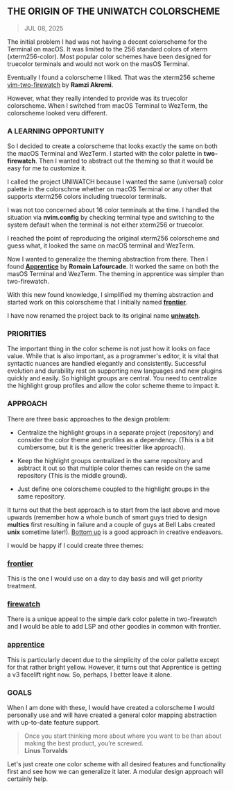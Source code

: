 ## THE ORIGIN OF THE UNIWATCH COLORSCHEME
> JUL 08, 2025

The initial problem I had was not having a decent colorscheme for the Terminal on macOS.
It was limited to the 256 standard colors of xterm (xterm256-color).  Most popular
color schemes have been designed for truecolor terminals and would not work on the masOS
Terminal.

Eventually I found a colorscheme I liked.  That was the xterm256 scheme 
[vim-two-firewatch](../scheme/firewatch/README.md) by **Ramzi Akremi**. 

However, what they really intended to provide was its truecolor colorscheme.
When I switched from macOS Terminal to WezTerm, the colorscheme looked veru different.

### A LEARNING OPPORTUNITY

So I decided to create a colorscheme that looks exactly the same on both the macOS Terminal
and WezTerm.  I started with the color palette in **two-firewatch**.  Then I wanted to
abstract out the theming so that it would be easy for me to customize it.

I called the project UNIWATCH because I wanted the same (universal) color palette in the
colorschme whether on macOS Terminal or any other that supports xterm256 colors including
truecolor terminals.

I was not too concerned about 16 color terminals at the time.  I handled the situation
via **nvim.config** by checking terminal type and switching to the system default when
the terminal is not either xterm256 or truecolor.

I reached the point of reproducing the original xterm256 colorscheme and guess what,
it looked the same on macOS terminal and WezTerm.

Now I wanted to generalize the theming abstraction from there.  Then I found
[**Apprentice**](../scheme/apprentice/README.md) by **Romain Lafourcade**.
It worked the same on both the masOS Terminal and WezTerm.  The theming in
apprentice was simpler than two-firewatch.

With this new found knowledge, I simplified my theming abstraction and started work
on this colorscheme that I initially named [**frontier**](../scheme/frontier/README.md).

I have now renamed the project back to its original name
[**uniwatch**](https://github.com/rubocode/uniwatch.nvim).

### PRIORITIES

The important thing in the color scheme is not just how it looks on face value.
While that is also important, as a programmer's editor, it is vital that syntactic
nuances are handled elegantly and consistently.  Successful evolution and durability
rest on supporting new languages and new plugins quickly and easily.
So highlight groups are central.  You need to centralize the highlight
group profiles and allow the color scheme theme to impact it.

### APPROACH

There are three basic approaches to the design problem:  

* Centralize the highlight groups in a separate project (repository)
and consider the color theme and profiles as a dependency.
(This is a bit cumbersome, but it is the generic treesitter like approach).

* Keep the highlight groups centralized in the same repository and asbtract
it out so that multiple color themes can reside on the same repository
(This is the middle ground).

* Just define one colorscheme coupled to the highlight groups in the
same repository.

It turns out that the best approach is to start from the last above and move
upwards (remember how a whole bunch of smart guys tried to design **multics**
first resulting in failure and a couple of guys at Bell Labs created **unix**
sometime later!).
[Bottom up](https://rubocode.github.io/blog/2018-08-17/top-down-and-bottom-up)
is a good approach in creative endeavors.

I would be happy if I could create three themes:  

### [frontier](../scheme/frontier/README.md)
This is the one I would use on a day to day basis and will get priority treatment.

### [firewatch](../scheme/firewatch/README.md)
There is a unique appeal to the simple dark color palette in two-firewatch and
I would be able to add LSP and other goodies in common with frontier.

### [apprentice](../scheme/apprentice/README.md)
This is particularly decent due to the simplicity of the color pallette
except for that rather bright yellow.
However, it turns out that Apprentice is getting a v3 facelift right now.
So, perhaps, I better leave it alone.

### GOALS

When I am done with these, I would have created a colorscheme I would
personally use and will have created a general color mapping abstraction with
up-to-date feature support.

> Once you start thinking more about where you want to be than about
> making the best product, you’re screwed.  
> **Linus Torvalds**  

Let's just create one color scheme with all desired features and functionality
first and see how we can generalize it later.  A modular design approach will
certainly help.

